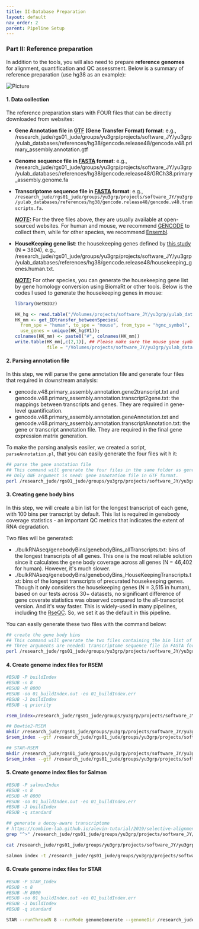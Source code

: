 ```yaml
---
title: II-Database Preparation
layout: default
nav_order: 2
parent: Pipeline Setup
---
```


### Part II: Reference preparation

In addition to the tools, you will also need to prepare **reference genomes** for alignment, quantification and QC assessment. Below is a summary of reference preparation (use hg38 as an example):

![Picture](referencePreparation.png)

#### 1. Data collection

The reference preparation stars with FOUR files that can be  directly downloaded from websites:

- **Gene Annotation file in [GTF](https://biocorecrg.github.io/PhD_course_genomics_format_2021/gtf_format.html) (Gene Transfer Format) format**: e.g., /research_jude/rgs01_jude/groups/yu3grp/projects/software_JY/yu3grp/yulab_databases/references/hg38/gencode.release48/gencode.v48.primary_assembly.annotation.gtf

- **Genome sequence file in [FASTA](https://www.ncbi.nlm.nih.gov/genbank/fastaformat/) format**: e.g., /research_jude/rgs01_jude/groups/yu3grp/projects/software_JY/yu3grp/yulab_databases/references/hg38/gencode.release48/GRCh38.primary_assembly.genome.fa

- **Transcriptome sequence file in [FASTA](https://www.ncbi.nlm.nih.gov/genbank/fastaformat/) format**: e.g., `/research_jude/rgs01_jude/groups/yu3grp/projects/software_JY/yu3grp/yulab_databases/references/hg38/gencode.release48/gencode.v48.transcripts.fa`.

  ***<u>NOTE:</u>*** For the three files above, they are usually available at open-sourced websites. For human and mouse, we recommend [GENCODE](https://www.gencodegenes.org/) to collect them, while for other species, we recommend [Ensembl](https://useast.ensembl.org/info/data/ftp/index.html). 

- **HouseKeeping gene list**: the housekeeping genes defined by [this study](https://www.sciencedirect.com/science/article/pii/S0168952513000899?via%3Dihub) (N = 3804), e.g., /research_jude/rgs01_jude/groups/yu3grp/projects/software_JY/yu3grp/yulab_databases/references/hg38/gencode.release48/housekeeping_genes.human.txt.

  ***<u>NOTE:</u>*** For other species, you can generate the housekeeping gene list by gene homology conversion using BiomaRt or other tools. Below is the codes I used to generate the housekeeping genes in mouse:

  ``` R
  library(NetBID2)
  
  HK_hg <- read.table("/Volumes/projects/software_JY/yu3grp/yulab_databases/references/hg38/gencode.release48/housekeeping_genes.human.txt")
  HK_mm <- get_IDtransfer_betweenSpecies(
    from_spe = "human", to_spe = "mouse", from_type = "hgnc_symbol", to_type = "mgi_symbol",
    use_genes = unique(HK_hg$V1));
  colnames(HK_mm) <- paste0("#", colnames(HK_mm))
  write.table(HK_mm[,c(2,1)], ## Please make sure the mouse gene symbols are in the FIRST column
              file = "/Volumes/projects/software_JY/yu3grp/yulab_databases/references/mm39/gencode.releaseM37/housekeeping_genes.mouse.txt", col.names = T, row.names = F, sep = "\t", quote = F)
  ```



#### 2. Parsing annotation file

In this step, we will parse the gene annotation file and generate four files that required in downstream analysis:

- gencode.v48.primary_assembly.annotation.gene2transcript.txt and gencode.v48.primary_assembly.annotation.transcript2gene.txt: the mappings between transcripts and genes. They are required in gene-level quantification.
- gencode.v48.primary_assembly.annotation.geneAnnotation.txt and gencode.v48.primary_assembly.annotation.transcriptAnnotation.txt: the gene or transcript annotation file. They are required in the final gene expression matrix generation.

To make the parsing analysis easiler, we created a script, `parseAnnotation.pl`, that you can easily generate the four files wit h it:

``` bash
## parse the gene anotation file
## This command will generate the four files in the same folder as gencode.v48.primary_assembly.annotation.gtf.
## Only ONE argument is need: gene annotation file in GTF format.
perl /research_jude/rgs01_jude/groups/yu3grp/projects/software_JY/yu3grp/conda_env/bulkRNAseq_2025/git_repo/scripts/setup/parseAnnotation.pl gencode.v48.primary_assembly.annotation.gtf
```



#### 3. Creating gene body bins

In this step, we will create a bin list for the longest transcript of each gene, with 100 bins per transcript by default. This list is required in genebody coverage statistics - an important QC metrics that indicates the extent of RNA degradation.

Two files will be generated:

- ./bulkRNAseq/genebodyBins/genebodyBins_allTranscripts.txt: bins of the longest transcripts of all genes. This one is the most reliable solution since it calculates the gene body coverage across all genes (N = 46,402 for human). However, it's much slower.
- ./bulkRNAseq/genebodyBins/genebodyBins_HouseKeepingTranscripts.txt: bins of the longest transcripts of precurated housekeeping genes. Though it only considers the housekeeping genes (N = 3,515 in human), based on our tests across 30+ datasets, no significant difference of gene coverate statistics was observed compared to the all-transcript version. And it's way faster. This is widely-used in many pipelines, including the [RseQC](https://rseqc.sourceforge.net/#genebody-coverage-py). So, we set it as the default in this pipeline.

You can easily generate these two files with the command below:

``` bash
## create the gene body bins
## This command will generate the two files containing the bin list of the longest transcript of all genes and housekeeping genes.
## Three arguments are needed: transcriptome sequence file in FASTA format, a txt file containiing housekeeping genes in the first column, and a directory to save the output files.
perl /research_jude/rgs01_jude/groups/yu3grp/projects/software_JY/yu3grp/conda_env/bulkRNAseq_2025/git_repo/scripts/setup/createBins.pl gencode.v48.transcripts.fa housekeeping_genes.human.txt ./bulkRNAseq/genebodyBins
```



#### 4. Create genome index files for RSEM

``` bash
#BSUB -P buildIndex
#BSUB -n 8
#BSUB -M 8000
#BSUB -oo 01_buildIndex.out -eo 01_buildIndex.err
#BSUB -J buildIndex
#BSUB -q priority

rsem_index=/research_jude/rgs01_jude/groups/yu3grp/projects/software_JY/yu3grp/conda_env/bulkRNAseq_2025/bin/rsem-prepare-reference

## Bowtie2-RSEM
mkdir /research_jude/rgs01_jude/groups/yu3grp/projects/software_JY/yu3grp/yulab_databases/references/hg38/gencode.release48/bulkRNAseq/RSEM/index_bowtie2
$rsem_index --gtf /research_jude/rgs01_jude/groups/yu3grp/projects/software_JY/yu3grp/yulab_databases/references/hg38/gencode.release48/gencode.v48.primary_assembly.annotation.gtf --bowtie2 --bowtie2-path /research_jude/rgs01_jude/groups/yu3grp/projects/software_JY/yu3grp/conda_env/bulkRNAseq_2025/bin --num-threads 8 /research_jude/rgs01_jude/groups/yu3grp/projects/software_JY/yu3grp/yulab_databases/references/hg38/gencode.release48/GRCh38.primary_assembly.genome.fa /research_jude/rgs01_jude/groups/yu3grp/projects/software_JY/yu3grp/yulab_databases/references/hg38/gencode.release48/bulkRNAseq/RSEM/index_bowtie2/hg38

## STAR-RSEM
mkdir /research_jude/rgs01_jude/groups/yu3grp/projects/software_JY/yu3grp/yulab_databases/references/hg38/gencode.release48/bulkRNAseq/RSEM/index_star
$rsem_index --gtf /research_jude/rgs01_jude/groups/yu3grp/projects/software_JY/yu3grp/yulab_databases/references/hg38/gencode.release48/gencode.v48.primary_assembly.annotation.gtf --star --star-path /research_jude/rgs01_jude/groups/yu3grp/projects/software_JY/yu3grp/conda_env/bulkRNAseq_2025/bin --num-threads 8 --star-sjdboverhang 100 /research_jude/rgs01_jude/groups/yu3grp/projects/software_JY/yu3grp/yulab_databases/references/hg38/gencode.release48/GRCh38.primary_assembly.genome.fa /research_jude/rgs01_jude/groups/yu3grp/projects/software_JY/yu3grp/yulab_databases/references/hg38/gencode.release48/bulkRNAseq/RSEM/index_star/hg38
```



#### 5. Create genome index files for Salmon

``` bash
#BSUB -P salmonIndex
#BSUB -n 8
#BSUB -M 8000
#BSUB -oo 01_buildIndex.out -eo 01_buildIndex.err
#BSUB -J buildIndex
#BSUB -q standard

## generate a decoy-aware transcriptome
# https://combine-lab.github.io/alevin-tutorial/2019/selective-alignment/
grep "^>" /research_jude/rgs01_jude/groups/yu3grp/projects/software_JY/yu3grp/yulab_databases/references/hg38/gencode.release48/GRCh38.primary_assembly.genome.fa | cut -d " " -f 1 | cut -d ">"     -f 2 > /research_jude/rgs01_jude/groups/yu3grp/projects/software_JY/yu3grp/yulab_databases/references/hg38/gencode.release48/bulkRNAseq/Salmon/decoys.txt

cat /research_jude/rgs01_jude/groups/yu3grp/projects/software_JY/yu3grp/yulab_databases/references/hg38/gencode.release48/gencode.v48.transcripts.fa /research_jude/rgs01_jude/groups/yu3grp/projects/software_JY/yu3grp/yulab_databases/references/hg38/gencode.release48/GRCh38.primary_assembly.genome.fa > /research_jude/rgs01_jude/groups/yu3grp/projects/software_JY/yu3grp/yulab_databases/references/hg38/gencode.release48/bulkRNAseq/Salmon/gentrome.fa

salmon index -t /research_jude/rgs01_jude/groups/yu3grp/projects/software_JY/yu3grp/yulab_databases/references/hg38/gencode.release48/bulkRNAseq/Salmon/gentrome.fa -d /research_jude/rgs01_jude/groups/yu3grp/projects/software_JY/yu3grp/yulab_databases/references/hg38/gencode.release48/bulkRNAseq/Salmon/decoys.txt -p 8 -i index_decoy --gencode -k 31
```



#### 6. Create genome index files for STAR

``` bash
#BSUB -P STAR_Index
#BSUB -n 8
#BSUB -M 8000
#BSUB -oo 01_buildIndex.out -eo 01_buildIndex.err
#BSUB -J buildIndex
#BSUB -q standard

STAR --runThreadN 8 --runMode genomeGenerate --genomeDir /research_jude/rgs01_jude/groups/yu3grp/projects/software_JY/yu3grp/yulab_databases/references/hg38/gencode.release48/bulkRNAseq/STAR/index_overhang100 --genomeFastaFiles /research_jude/rgs01_jude/groups/yu3grp/projects/software_JY/yu3grp/yulab_databases/references/hg38/gencode.release48/GRCh38.primary_assembly.genome.fa --sjdbGTFfile /research_jude/rgs01_jude/groups/yu3grp/projects/software_JY/yu3grp/yulab_databases/references/hg38/gencode.release48/gencode.v48.primary_assembly.annotation.gtf --sjdbOverhang 100
```

